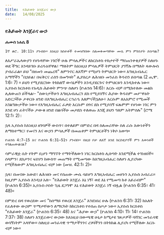 ```yaml
---
title:  የሕይወት እንጀራና ውኃ
date:   14/08/2025
---
```


### የሕይወት እንጀራና ውኃ

**ሐሙስ ነሐሴ 8**

`1ኛ ቆሮ. 10:11ን ያንብቡ። እነዚህ ክስተቶች ተመዝግበው ስለመቀመጣቸው ሙሴ ምን ምክንያት ይሰጣል?`

ለእሥራኤላውያን የሆኑላቸው ነገሮች ሁሉ ምሳሌዎችና ለክርስቶስ ተከታዮች ማስጠንቀቂያዎች ስለሆኑ ወደ ችግር እንዳይገቡ ይረዱአቸዋል፣ ማለትም ከእነዚህ ምሳሌዎች ትምህርት ያገኛሉ በማለት ጳውሎስ ያብራራል። ይህ "በዘመን መጨረሻ" ለምንኖር ለእኛም የሚሆን ትምህርት ነው። እግዚአብሔር አማኞችን "በኃይል፣ በፍቅርና ራስን በመግዛት" ሊያበረታ ለሕዝቡ መንፈስ ቅዱስን ይሰጣል (2 ጢሞ. 1:6፣ 7) ። ይህን የሚያደርገው ትክክለኛ ውሳኔዎችን እንዲያደርጉና ትምህርቱን እንዲከተሉ ነው። ኢየሱስ ክርስቶስ የአዲስ ሕይወት ምንጭ ስለሆነ (ዮሐንስ 14:6)፣ እርሱ ብቻ በሚከተለው መልክ ሊለውጠን ይችላል፡- "ሰውነታችሁን እግዚአብሔርን ደስ የሚያሰኝና ሕያው ቅዱስም መሥዋዕት አድርጋችሁ ታቀርቡ ዘንድ በእግዚአብሔር ርኅራኄ እለምናችኋለሁ፥ እርሱም ለአእምሮ የሚመች አገልግሎታችሁ ነው። የእግዚአብሔር ፈቃድ እርሱም በጎና ደስ የሚያሰኝ ፍጹምም የሆነው ነገር ምን እንደ ሆነ ፈትናችሁ ታውቁ ዘንድ በልባችሁ መታደስ ተለወጡ እንጂ ይህን ዓለም አትምሰሉ" (ሮሜ 12:1፣ 2)।

ኋላ ኢየሱስ ከእነዚህ ዘገባዎች ውስጥ፣ በተለይም በምድረ በዳ ስለመራቸው ስለ ራሱ እውነቶችን ለማስተማር፣ የመናን እና ውኃን ምሳሌዎች በመጠቀም ትምህርቶችን ነቅሶ አወጣ።

`ዮሐንስ 4:7–15 እና ዮሐንስ 6:31–51ን ያንብቡ። በዚህ ቦታ ለእኛ እንደ ክርስቲያኖች ምን እውነቶች ተገልጠውልናል?`

ሳምራዊቷ ሴት የትም ቢሆን ማግኘት የማትችለውን ነገር ክርስቶስ ሊሰጣት እንደሚችል ተገነዘበች። ሰላምን፣ ደስታንና ፍስሃን ከውስጥ መጠማት የሚመጣው ከእግዚአብሔር ስለሆነ ሊያረካው የሚችለውም እግዚአብሔር ብቻ ነው (መዝ. 42:1፣ 2)።

ኋላ፣ በመናው አውድ፣ ለሕዝቡ መና የሰጠው ሙሴ ሳይሆን እግዚአብሔር መሆኑን ኢየሱስ አብራራ። ከዚያም ኢየሱስ እንዲህ አለ፡- "የሕይወት እንጀራ እኔ ነኝ፤ ወደ እኔ የሚመጣ ከቶ አይራብም" (ዮሐንስ 6:35)። ኢየሱስ ሶስት ጊዜ ደጋግሞ እኔ የሕይወት እንጀራ ነኝ ብሏል (ዮሐንስ 6:35፣ 41፣ 48)።

በምድረ በዳ የወረደው መና "ከሰማይ የወረደ እንጀራ" እንደነበረ ሁሉ (ዮሐንስ 6:31፣ 32) ከአለት የፈለቀው ውኃም ጥማታቸውን ለማርካት ከክርስቶስ የተሰጠ ስጦታ ነው። ኢየሱስ ክርስቶስ "የሕይወት እንጀራ" (ዮሐንስ 6:35፣ 48) እና "ሕያው ውኃ" (ዮሐንስ 4:10፣ 11፣ 14፤ ዮሐንስ 7:37፣ 38) ስለሆነ እንጀራውና ውኃው ከእነዚህ በውጫዊ ሁኔታ ከሚታዩ ገጽታዎች ባሻገር መንፈሳዊ ወሳኝነትም አላቸው። ስለዚህ መንፈሳዊ ጥማታችንንና ረሃባችንን በትክክል ሊያረካ የሚችለው እርሱ ብቻ ነው።